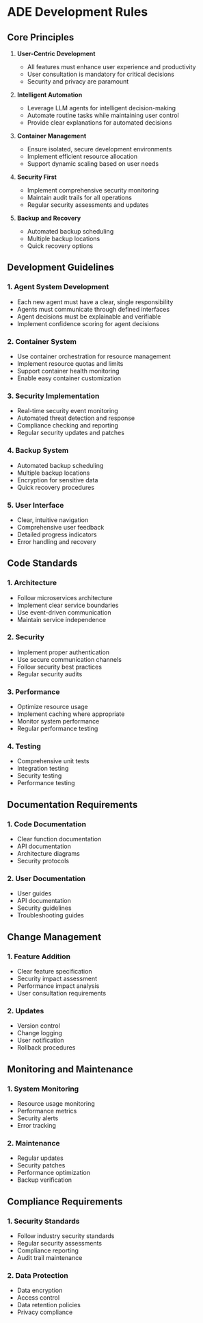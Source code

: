 # ADE Development Rules

## Core Principles
1. **User-Centric Development**
   - All features must enhance user experience and productivity
   - User consultation is mandatory for critical decisions
   - Security and privacy are paramount

2. **Intelligent Automation**
   - Leverage LLM agents for intelligent decision-making
   - Automate routine tasks while maintaining user control
   - Provide clear explanations for automated decisions

3. **Container Management**
   - Ensure isolated, secure development environments
   - Implement efficient resource allocation
   - Support dynamic scaling based on user needs

4. **Security First**
   - Implement comprehensive security monitoring
   - Maintain audit trails for all operations
   - Regular security assessments and updates

5. **Backup and Recovery**
   - Automated backup scheduling
   - Multiple backup locations
   - Quick recovery options

## Development Guidelines

### 1. Agent System Development
- Each new agent must have a clear, single responsibility
- Agents must communicate through defined interfaces
- Agent decisions must be explainable and verifiable
- Implement confidence scoring for agent decisions

### 2. Container System
- Use container orchestration for resource management
- Implement resource quotas and limits
- Support container health monitoring
- Enable easy container customization

### 3. Security Implementation
- Real-time security event monitoring
- Automated threat detection and response
- Compliance checking and reporting
- Regular security updates and patches

### 4. Backup System
- Automated backup scheduling
- Multiple backup locations
- Encryption for sensitive data
- Quick recovery procedures

### 5. User Interface
- Clear, intuitive navigation
- Comprehensive user feedback
- Detailed progress indicators
- Error handling and recovery

## Code Standards

### 1. Architecture
- Follow microservices architecture
- Implement clear service boundaries
- Use event-driven communication
- Maintain service independence

### 2. Security
- Implement proper authentication
- Use secure communication channels
- Follow security best practices
- Regular security audits

### 3. Performance
- Optimize resource usage
- Implement caching where appropriate
- Monitor system performance
- Regular performance testing

### 4. Testing
- Comprehensive unit tests
- Integration testing
- Security testing
- Performance testing

## Documentation Requirements

### 1. Code Documentation
- Clear function documentation
- API documentation
- Architecture diagrams
- Security protocols

### 2. User Documentation
- User guides
- API documentation
- Security guidelines
- Troubleshooting guides

## Change Management

### 1. Feature Addition
- Clear feature specification
- Security impact assessment
- Performance impact analysis
- User consultation requirements

### 2. Updates
- Version control
- Change logging
- User notification
- Rollback procedures

## Monitoring and Maintenance

### 1. System Monitoring
- Resource usage monitoring
- Performance metrics
- Security alerts
- Error tracking

### 2. Maintenance
- Regular updates
- Security patches
- Performance optimization
- Backup verification

## Compliance Requirements

### 1. Security Standards
- Follow industry security standards
- Regular security assessments
- Compliance reporting
- Audit trail maintenance

### 2. Data Protection
- Data encryption
- Access control
- Data retention policies
- Privacy compliance 